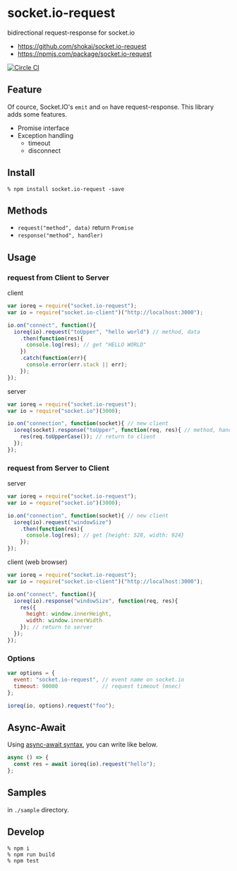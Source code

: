 # socket.io-request

bidirectional request-response for socket.io

- https://github.com/shokai/socket.io-request
- https://npmjs.com/package/socket.io-request

[![Circle CI](https://circleci.com/gh/shokai/socket.io-request.svg?style=svg)](https://circleci.com/gh/shokai/socket.io-request)

## Feature
Of cource, Socket.IO's `emit` and `on` have request-response. This library adds some features.

- Promise interface
- Exception handling
  - timeout
  - disconnect


## Install

    % npm install socket.io-request -save

## Methods

- `request("method", data)` return `Promise`
- `response("method", handler)`


## Usage

### request from Client to Server

client

```javascript
var ioreq = require("socket.io-request");
var io = require("socket.io-client")("http://localhost:3000");

io.on("connect", function(){
  ioreq(io).request("toUpper", "hello world") // method, data
    .then(function(res){
      console.log(res); // get "HELLO WORLD"
    })
    .catch(function(err){
      console.error(err.stack || err);
    });
});
```

server

```javascript
var ioreq = require("socket.io-request");
var io = require("socket.io")(3000);

io.on("connection", function(socket){ // new client
  ioreq(socket).response("toUpper", function(req, res){ // method, handler
    res(req.toUpperCase()); // return to client
  });
});
```


### request from Server to Client

server

```javascript
var ioreq = require("socket.io-request");
var io = require("socket.io")(3000);

io.on("connection", function(socket){ // new client
  ioreq(io).request("windowSize")
    .then(function(res){
      console.log(res); // get {height: 528, width: 924}
    });
});
```

client (web browser)

```javascript
var ioreq = require("socket.io-request");
var io = require("socket.io-client")("http://localhost:3000");

io.on("connect", function(){
  ioreq(io).response("windowSize", function(req, res){
    res({
      height: window.innerHeight,
      width: window.innerWidth
    }); // return to server
  });
});
```


### Options

```javascript
var options = {
  event: "socket.io-request", // event name on socket.io
  timeout: 90000              // request timeout (msec)
};

ioreq(io, options).request("foo");
```

## Async-Await

Using [async-await syntax](https://github.com/tc39/ecmascript-asyncawait), you can write like below.

```javascript
async () => {
  const res = await ioreq(io).request("hello");
};
```


## Samples

in `./sample` directory.


## Develop

    % npm i
    % npm run build
    % npm test
